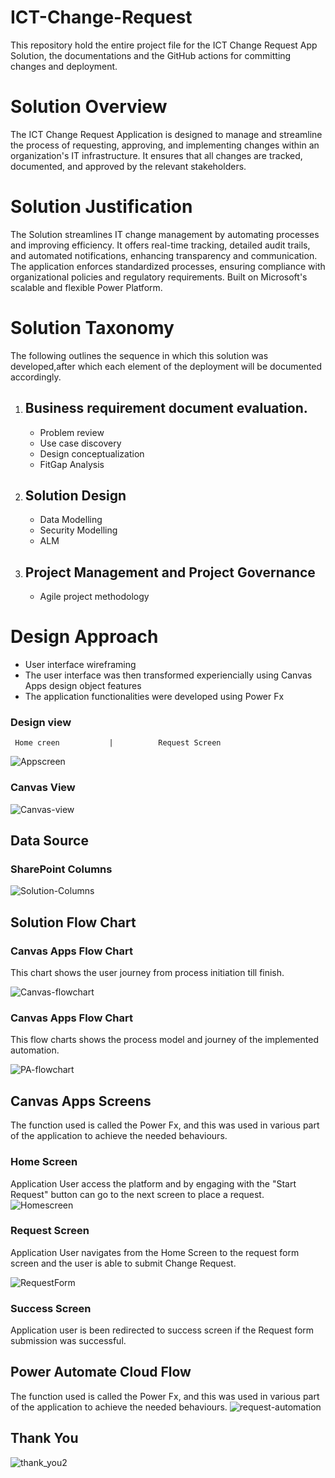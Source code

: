 # ICT-Change-Request
This repository hold the entire project file for the ICT Change Request App Solution, the documentations and the GitHub actions for committing changes and deployment.
# Solution Overview
The ICT Change Request Application is designed to manage and streamline the process of requesting, approving, and implementing changes within an organization's IT infrastructure. It ensures that all changes are tracked, documented, and approved by the relevant stakeholders.
# Solution Justification
The Solution streamlines IT change management by automating processes and improving efficiency. It offers real-time tracking, detailed audit trails, and automated notifications, enhancing transparency and communication. The application enforces standardized processes, ensuring compliance with organizational policies and regulatory requirements. Built on Microsoft's scalable and flexible Power Platform.
# Solution Taxonomy
The following outlines the sequence in which this solution was developed,after which each element of the deployment will be documented accordingly.
  1. ## Business requirement document evaluation.

     * Problem review
     * Use case discovery
     * Design conceptualization
     * FitGap Analysis
  2. ## Solution Design
     * Data Modelling
     * Security Modelling
     * ALM
  3. ## Project Management and Project Governance
     * Agile project methodology
    
# Design Approach
   * User interface wireframing
   * The user interface was then transformed experiencially using Canvas Apps design object features
   * The application functionalities were developed using Power Fx

### Design view


     Home creen           |          Request Screen

![Appscreen](https://github.com/user-attachments/assets/7e9bde52-8353-45a2-adfe-4c9750acd311)

### Canvas View
![Canvas-view](https://github.com/user-attachments/assets/2162629d-8535-429b-a063-a4b5210cbac5)


## Data Source

### SharePoint Columns

![Solution-Columns](https://github.com/user-attachments/assets/85731d12-32b2-445c-84ea-cbc0c0f90cbc)

## Solution Flow Chart
### Canvas Apps Flow Chart

This chart shows the user journey from process initiation till finish.

![Canvas-flowchart](https://github.com/user-attachments/assets/b6e14b5e-9f5b-4d1b-8fd1-1cf4099dafe3)

### Canvas Apps Flow Chart

This flow charts shows the process model and journey of the implemented automation.

![PA-flowchart](https://github.com/user-attachments/assets/6cd74907-b4d8-485d-b980-433f2e6383ca)

## Canvas Apps Screens

The function used is called the Power Fx, and this was used in various part of the application to achieve the needed behaviours.
### Home Screen

Application User access the platform and by engaging with the "Start Request" button can go to the next screen to place a request.
![Homescreen](https://github.com/user-attachments/assets/92caebe5-2cbf-4248-9e64-28aded426a65)


### Request Screen

Application User navigates from the Home Screen to the request form screen and the user is able to submit Change Request.

![RequestForm](https://github.com/user-attachments/assets/02ce08d4-bd2e-4269-9408-41efec47fe6e)

### Success Screen

Application user is been redirected to success screen if the Request form submission was successful.


## Power Automate Cloud Flow

The function used is called the Power Fx, and this was used in various part of the application to achieve the needed behaviours.
![request-automation](https://github.com/user-attachments/assets/f33f82da-14e7-439d-a20c-f62a657c7ba9)

## Thank You

![thank_you2](https://github.com/user-attachments/assets/50530ea9-ced0-496c-9e8d-b49f05486571)
